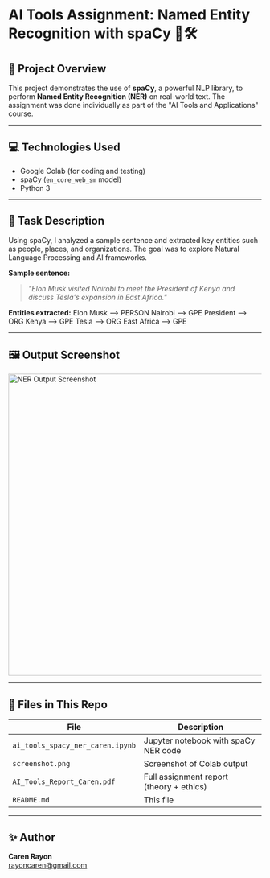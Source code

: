 # AI Tools Assignment: Named Entity Recognition with spaCy 🧠🛠️

## 📌 Project Overview

This project demonstrates the use of **spaCy**, a powerful NLP library, to perform **Named Entity Recognition (NER)** on real-world text. The assignment was done individually as part of the "AI Tools and Applications" course.

---

## 💻 Technologies Used
- Google Colab (for coding and testing)
- spaCy (`en_core_web_sm` model)
- Python 3

---

## 🧠 Task Description

Using spaCy, I analyzed a sample sentence and extracted key entities such as people, places, and organizations. The goal was to explore Natural Language Processing and AI frameworks.

**Sample sentence:**
> *"Elon Musk visited Nairobi to meet the President of Kenya and discuss Tesla's expansion in East Africa."*

**Entities extracted:**
Elon Musk --> PERSON
Nairobi --> GPE
President --> ORG
Kenya --> GPE
Tesla --> ORG
East Africa --> GPE

---

## 🖼️ Output Screenshot

<img src="screenshot.png" alt="NER Output Screenshot" width="600">

---

## 📂 Files in This Repo

| File | Description |
|------|-------------|
| `ai_tools_spacy_ner_caren.ipynb` | Jupyter notebook with spaCy NER code |
| `screenshot.png` | Screenshot of Colab output |
| `AI_Tools_Report_Caren.pdf` | Full assignment report (theory + ethics) |
| `README.md` | This file |

---

## ✨ Author

**Caren Rayon**  
rayoncaren@gmail.com  
